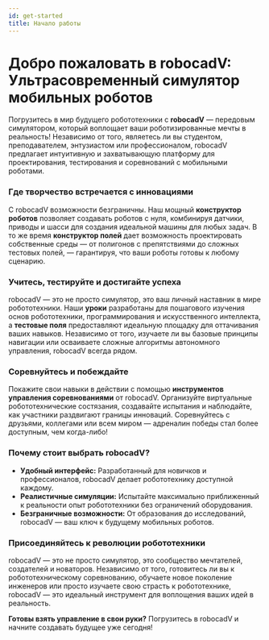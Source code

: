 ```yaml
---
id: get-started
title: Начало работы
---
```


# Добро пожаловать в robocadV: Ультрасовременный симулятор мобильных роботов

Погрузитесь в мир будущего робототехники с **robocadV** — передовым симулятором, который воплощает ваши роботизированные мечты в реальность! Независимо от того, являетесь ли вы студентом, преподавателем, энтузиастом или профессионалом, robocadV предлагает интуитивную и захватывающую платформу для проектирования, тестирования и соревнований с мобильными роботами.

### Где творчество встречается с инновациями
С robocadV возможности безграничны. Наш мощный **конструктор роботов** позволяет создавать роботов с нуля, комбинируя датчики, приводы и шасси для создания идеальной машины для любых задач. В то же время **конструктор полей** дает возможность проектировать собственные среды — от полигонов с препятствиями до сложных тестовых полей, — гарантируя, что ваши роботы готовы к любому сценарию.

### Учитесь, тестируйте и достигайте успеха
robocadV — это не просто симулятор, это ваш личный наставник в мире робототехники. Наши **уроки** разработаны для пошагового изучения основ робототехники, программирования и искусственного интеллекта, а **тестовые поля** предоставляют идеальную площадку для оттачивания ваших навыков. Независимо от того, изучаете ли вы базовые принципы навигации или осваиваете сложные алгоритмы автономного управления, robocadV всегда рядом.

### Соревнуйтесь и побеждайте
Покажите свои навыки в действии с помощью **инструментов управления соревнованиями** от robocadV. Организуйте виртуальные робототехнические состязания, создавайте испытания и наблюдайте, как участники раздвигают границы инноваций. Соревнуйтесь с друзьями, коллегами или всем миром — адреналин победы стал более доступным, чем когда-либо!

### Почему стоит выбрать robocadV?
- **Удобный интерфейс:** Разработанный для новичков и профессионалов, robocadV делает робототехнику доступной каждому.
- **Реалистичные симуляции:** Испытайте максимально приближенный к реальности опыт робототехники без ограничений оборудования.
- **Безграничные возможности:** От образования до исследований, robocadV — ваш ключ к будущему мобильных роботов.

### Присоединяйтесь к революции робототехники
robocadV — это не просто симулятор, это сообщество мечтателей, создателей и новаторов. Независимо от того, готовитесь ли вы к робототехническому соревнованию, обучаете новое поколение инженеров или просто изучаете свою страсть к робототехнике, robocadV — это идеальный инструмент для воплощения ваших идей в реальность.

**Готовы взять управление в свои руки?** Погрузитесь в robocadV и начните создавать будущее уже сегодня!

